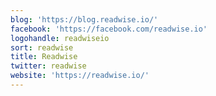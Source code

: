 ```yaml
---
blog: 'https://blog.readwise.io/'
facebook: 'https://facebook.com/readwise.io'
logohandle: readwiseio
sort: readwise
title: Readwise
twitter: readwise
website: 'https://readwise.io/'
---
```

